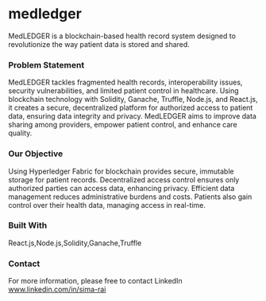 ﻿# medledger
MedLEDGER is a blockchain-based health record system designed to revolutionize the way patient data is stored and shared. 


### Problem Statement
MedLEDGER tackles fragmented health records, interoperability issues, security vulnerabilities, and limited patient control in healthcare. Using blockchain technology with Solidity, Ganache, Truffle, Node.js, and React.js, it creates a secure, decentralized platform for authorized access to patient data, ensuring data integrity and privacy. MedLEDGER aims to improve data sharing among providers, empower patient control, and enhance care quality.

### Our Objective
Using Hyperledger Fabric for blockchain provides secure, immutable storage for patient records. Decentralized access control ensures only authorized parties can access data, enhancing privacy. Efficient data management reduces administrative burdens and costs. Patients also gain control over their health data, managing access in real-time.

### Built With
React.js,Node.js,Solidity,Ganache,Truffle

### Contact 
For more information, please free to contact LinkedIn  www.linkedin.com/in/sima-rai

